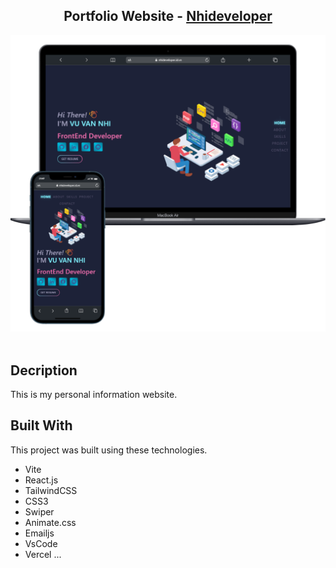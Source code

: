 <h2 align="center">
  Portfolio Website - <a href="https://nhideveloper.id.vn" target="_blank">Nhideveloper</a>
</h2>
<div align="center">
  <img alt="Demo" src="./screen_shot/portfolio_screen_shot.png" />
</div>

<br/>

## Decription

This is my personal information website.


## Built With

This project was built using these technologies.

- Vite
- React.js
- TailwindCSS
- CSS3
- Swiper
- Animate.css
- Emailjs
- VsCode
- Vercel
  ...
